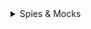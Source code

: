 <details>
  <summary>Spies & Mocks</summary>

#### Spies

- Spy는 기존의 함수를 감시하고, 해당 함수가 어떻게 호출되었는지를 기록하는 특별한 도구이다. Spy는 함수의 구현을 수정하지 않으면서도 호출된 인자, 호출 횟수, 반환값 등을 추적한다.


##### 호출 여부 확인
```javascript

const originalFunction = jest.fn();
originalFunction(); // 함수 호출

expect(originalFunction).toHaveBeenCalled(); // 호출 여부 확인
//Spy를 사용하면 특정 함수가 호출되었는지 여부를 검증

```

##### 호출인자 검증
```javascript
const originalFunction = jest.fn();
originalFunction(1, 2);

expect(originalFunction).toHaveBeenCalledWith(1, 2); // 특정 인자로 호출됐는지 확인

//Spy를 사용하여 함수가 어떤 인자로 호출되었는지를 확인

```

##### 호출횟수 확인
```javascript
const originalFunction = jest.fn();
originalFunction();
originalFunction();

expect(originalFunction).toHaveBeenCalledTimes(2); // 호출 횟수 확인
//Spy를 통해 함수가 몇 번 호출되었는지를 추적

```

##### ex
```javascript

import { describe, it, expect, vi } from 'vitest';

describe('generateReportData', () => {

    it('should execute logFn if provided', () => {
        const logger = vi.fn(); // 빈 function을 만들어  

        generateReportData(logger);
        //generateReportData함수는 인자로 함수를 받아 안에서 실행하고 있다.
        //generateReportData함수가 인자를 실행이 되었는지 안되었는지 확인 할수 있다.

        expect(logger).toBeCalled();
    })

})
```

##### 반환값 확인
```javascript
const sum = (a, b) => a + b;
const spySum = jest.spyOn({ sum }, 'sum').mockImplementation(sum);

expect(spySum(1, 2)).toBe(3); // 원래 함수의 동작 확인

//원래 함수의 반환값도 확인

```

#### Mocks

Mock은 기존 함수의 동작을 완전히 대체하는 가짜 함수이다. Mock 함수는 호출된 횟수, 인자 등을 추적할 뿐만 아니라, 특정 값을 반환하도록 설정할 수 있다.


```javascript
import { it, expect,vi } from 'vitest';

import writeData from './io';
import { promises as fs } from 'fs';

vi.mock('fs')

it('should excute the writeFile method',()=>{
    const testData = 'Test';
    const testFilename = 'test.txt';

    // writeData를 호출 (이 안에서 fs.writeFile을 사용한다고 가정)  
    writeData(testData,testFilename)

    // fs.writeFile이 호출되었는지 확인
    expect(fs.writeFile).toBeCalled();
})

```
##### 모의 객체(mock object)
모의 객체는 실제 객체의 동작을 시뮬레이션하는 테스트용 객체이다. 테스트를 할 때, 실제 객체를 사용하면 외부 의존성(예: 파일 시스템, 데이터베이스 등)에 영향을 받을 수 있기때문에 이를 피하기 위해 모의 객체를 사용한다.

##### vi.mock('fs')의 역할

- 모듈 모킹: vi.mock('fs')를 호출하면, Node.js의 fs 모듈을 모의 객체로 변환한다. 이제 테스트 코드에서 fs 모듈의 메서드를 호출해도 실제 파일 시스템에 접근하지 않게 된다.
- 상태 관리: 모의 객체는 호출 횟수, 호출된 인수, 반환 값 등을 추적할 수 있는 기능을 제공한다. 이를 통해 테스트가 어떻게 작동하는지, 원하는 대로 동작하는지를 확인할 수 있다.

##### 참고 : 메서드 스텁과 모킹의 차이 
- 메서드 스텁(stub): 모의 객체는 기본적으로 모든 메서드가 빈 함수로 설정되고, 따라서 fs.writeFile 같은 메서드를 호출해도 실제로 파일에 쓰지 않지만, 호출 여부를 기록할 수 있다.
모의 객체는 호출된 정보와 결과를 추적하는 데 중점을 두고, 스텁은 특정 값을 반환하는 데 초점을 맞춘다는 점


</details>